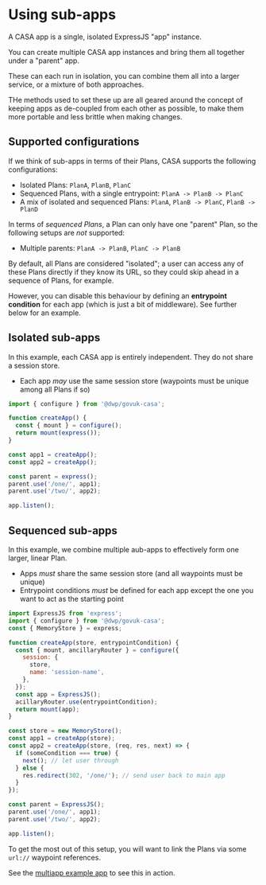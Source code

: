# Using sub-apps

A CASA app is a single, isolated ExpressJS "app" instance.

You can create multiple CASA app instances and bring them all together under a "parent" app.

These can each run in isolation, you can combine them all into a larger service, or a mixture of both approaches.

THe methods used to set these up are all geared around the concept of keeping apps as de-coupled from each other as possible, to make them more portable and less brittle when making changes.

## Supported configurations

If we think of sub-apps in terms of their Plans, CASA supports the following configurations:

* Isolated Plans: `PlanA`, `PlanB`, `PlanC`
* Sequenced Plans, with a single entrypoint: `PlanA -> PlanB -> PlanC`
* A mix of isolated and sequenced Plans: `PlanA`, `PlanB -> PlanC`, `PlanB -> PlanD`

In terms of _sequenced Plans_, a Plan can only have one "parent" Plan, so the following setups are _not_ supported:

* Multiple parents: `PlanA -> PlanB`, `PlanC -> PlanB`

By default, all Plans are considered "isolated"; a user can access any of these Plans directly if they know its URL, so they could skip ahead in a sequence of Plans, for example.

However, you can disable this behaviour by defining an **entrypoint condition** for each app (which is just a bit of middleware). See further below for an example.

## Isolated sub-apps

In this example, each CASA app is entirely independent. They do not share a session store.

* Each app _may_ use the same session store (waypoints must be unique among all Plans if so)

```javascript
import { configure } from '@dwp/govuk-casa';

function createApp() {
  const { mount } = configure();
  return mount(express());
}

const app1 = createApp();
const app2 = createApp();

const parent = express();
parent.use('/one/', app1);
parent.use('/two/', app2);

app.listen();
```

## Sequenced sub-apps

In this example, we combine multiple aub-apps to effectively form one larger, linear Plan.

* Apps _must_ share the same session store (and all waypoints must be unique)
* Entrypoint conditions _must_ be defined for each app except the one you want to act as the starting point

```javascript
import ExpressJS from 'express';
import { configure } from '@dwp/govuk-casa';
const { MemoryStore } = express;

function createApp(store, entrypointCondition) {
  const { mount, ancillaryRouter } = configure({
    session: {
      store,
      name: 'session-name',
    },
  });
  const app = ExpressJS();
  acillaryRouter.use(entrypointCondition);
  return mount(app);
}

const store = new MemoryStore();
const app1 = createApp(store);
const app2 = createApp(store, (req, res, next) => {
  if (someCondition === true) {
    next(); // let user through
  } else {
    res.redirect(302, '/one/'); // send user back to main app
  }
});

const parent = ExpressJS();
parent.use('/one/', app1);
parent.use('/two/', app2);

app.listen();
```

To get the most out of this setup, you will want to link the Plans via some `url://` waypoint references.

See the [multiapp example app](../../examples/multiapp/) to see this in action.
